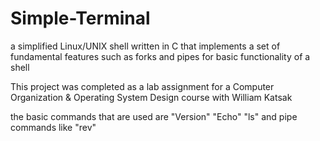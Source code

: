 # Simple-Terminal
a simplified Linux/UNIX shell written in C that implements a set of fundamental features such as forks and pipes for basic functionality of a shell

This project was completed as a lab assignment for a Computer Organization & Operating System Design course with William Katsak 

the basic commands that are used are 
"Version" 
"Echo"
"ls" 
and pipe commands like "rev" 
